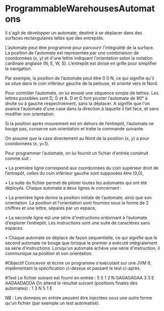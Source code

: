 ﻿# ProgrammableWarehousesAutomatons

Il s'agit de développer un automate, destiné à se déplacer dans des
surfaces rectangulaires telles que des entrepôts.

L’automate peut être programmé pour parcourir l'intégralité de la surface.
La position de l’automate est représentée par une combinaison de coordonnées (x, y)
et d'une lettre indiquant l'orientation selon la notation cardinale anglaise (N, E, W,
S). L’entrepôt est divisé en grille pour simplifier la navigation.

Par exemple, la position de l’automate peut être 0 0 N, ce qui signifie qu'il se situe
dans le coin inférieur gauche de la pelouse, et orienté vers le Nord.

Pour contrôler l’automate, on lui envoie une séquence simple de lettres. Les lettres
possibles sont D, G et A. D et G font pivoter l’automate de 90° à droite ou à gauche
respectivement, sans la déplacer. A signifie que l'on avance l’automate d'une case
dans la direction à laquelle il fait face, et sans modifier son orientation.

Si la position après mouvement est en dehors de l’entrepôt, l’automate ne bouge pas,
conserve son orientation et traite la commande suivante.

On assume que la case directement au Nord de la position (x, y) a pour coordonnées
(x, y+1).

Pour programmer l’automate, on lui fournit un fichier d'entrée construit comme suit :

• La première ligne correspond aux coordonnées du coin supérieur droit de
l’entrepôt, celles du coin inférieur gauche sont supposées être (0,0),

• La suite du fichier permet de piloter toutes les automates qui ont été déployés.
Chaque automate a deux lignes le concernant :

• La première ligne donne la position initiale de l’automate, ainsi que son
orientation. La position et l'orientation sont fournies sous la forme de 2 chiffres
et une lettre, séparés par un espace,

• La seconde ligne est une série d'instructions ordonnant à l’automate d'explorer
l’entrepôt. Les instructions sont une suite de caractères sans espaces.

• Chaque automate se déplace de façon séquentielle, ce qui signifie que le second
automate ne bouge que lorsque le premier a exécuté intégralement sa série
d'instructions. Lorsqu'un automate achève une série d'instruction, il communique sa
position et son orientation.

#Objectif
Concevoir et écrire un programme s'exécutant sur une JVM 8, implémentant la
spécification ci-dessus et passant le test ci-après.

#Test
Le fichier suivant est fourni en entrée :
5 5
1 2 N
GAGAGAGAA
3 3 E
AADAADADDA
On attend le résultat suivant (positions finales des automates) :
1 3 N
5 1 E

NB : Les données en entrée peuvent être injectées sous une autre forme qu'un fichier
(par exemple un test automatisé).